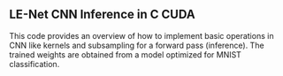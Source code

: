 ## LE-Net CNN Inference in C CUDA

This code provides an overview of how to implement basic operations in CNN like kernels and subsampling for a forward pass (inference).
The trained weights are obtained from a model optimized for MNIST classification.

